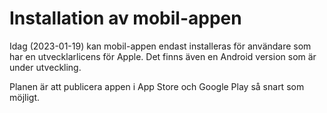# Installation av mobil-appen

Idag (2023-01-19) kan mobil-appen endast installeras för användare som har en utvecklarlicens för Apple. Det finns även en Android version som är under utveckling.

Planen är att publicera appen i App Store och Google Play så snart som möjligt.
